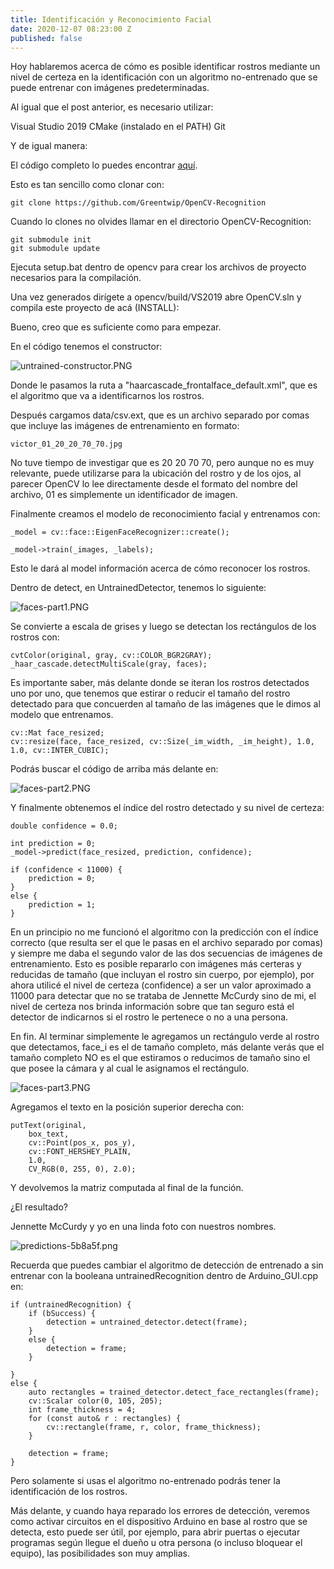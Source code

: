 ```yaml
---
title: Identificación y Reconocimiento Facial
date: 2020-12-07 08:23:00 Z
published: false
---
```


Hoy hablaremos acerca de cómo es posible identificar rostros mediante un nivel de certeza en la identificación con un algoritmo no-entrenado que se puede entrenar con imágenes predeterminadas.

Al igual que el post anterior, es necesario utilizar:

Visual Studio 2019
CMake (instalado en el PATH)
Git

Y de igual manera:

El código completo lo puedes encontrar [aquí](https://github.com/Greentwip/OpenCV-Recognition/).

Esto es tan sencillo como clonar con:

```
git clone https://github.com/Greentwip/OpenCV-Recognition
```

Cuando lo clones no olvides llamar en el directorio OpenCV-Recognition:

```
git submodule init
git submodule update
```

Ejecuta setup.bat dentro de opencv para crear los archivos de proyecto necesarios para la compilación.

Una vez generados dirígete a opencv/build/VS2019 abre OpenCV.sln y compila este proyecto de acá (INSTALL):



Bueno, creo que es suficiente como para empezar.

En el código tenemos el constructor:

![untrained-constructor.PNG](/uploads/untrained-constructor.PNG)

Donde le pasamos la ruta a "haarcascade_frontalface_default.xml", que es el algoritmo que va a identificarnos los rostros.

Después cargamos data/csv.ext, que es un archivo separado por comas que incluye las imágenes de entrenamiento en formato:

```
victor_01_20_20_70_70.jpg
```

No tuve tiempo de investigar que es 20 20 70 70, pero aunque no es muy relevante, puede utilizarse para la ubicación del rostro y de los ojos, al parecer OpenCV lo lee directamente desde el formato del nombre del archivo, 01 es simplemente un identificador de imagen.

Finalmente creamos el modelo de reconocimiento facial y entrenamos con:

```
_model = cv::face::EigenFaceRecognizer::create();

_model->train(_images, _labels);

```

Esto le dará al model información acerca de cómo reconocer los rostros.

Dentro de detect, en UntrainedDetector, tenemos lo siguiente:

![faces-part1.PNG](/uploads/faces-part1.PNG)

Se convierte a escala de grises y luego se detectan los rectángulos de los rostros con:

```
cvtColor(original, gray, cv::COLOR_BGR2GRAY);
_haar_cascade.detectMultiScale(gray, faces);
```

Es importante saber, más delante donde se iteran los rostros detectados uno por uno, que tenemos que estirar o reducir el tamaño del rostro detectado para que concuerden al tamaño de las imágenes que le dimos al modelo que entrenamos.

```
cv::Mat face_resized;
cv::resize(face, face_resized, cv::Size(_im_width, _im_height), 1.0, 1.0, cv::INTER_CUBIC);
```

Podrás buscar el código de arriba más delante en:

![faces-part2.PNG](/uploads/faces-part2.PNG)

Y finalmente obtenemos el índice del rostro detectado y su nivel de certeza:

```
double confidence = 0.0;

int prediction = 0;
_model->predict(face_resized, prediction, confidence);

if (confidence < 11000) {
	prediction = 0;
}
else {
	prediction = 1;
}
```

En un principio no me funcionó el algoritmo con la predicción con el índice correcto (que resulta ser el que le pasas en el archivo separado por comas) y siempre me daba el segundo valor de las dos secuencias de imágenes de entrenamiento. Esto es posible repararlo con imágenes más certeras y reducidas de tamaño (que incluyan el rostro sin cuerpo, por ejemplo), por ahora utilicé el nivel de certeza (confidence) a ser un valor aproximado a 11000 para detectar que no se trataba de Jennette McCurdy sino de mi, el nivel de certeza nos brinda información sobre que tan seguro está el detector de indicarnos si el rostro le pertenece o no a una persona.

En fin. Al terminar simplemente le agregamos un rectángulo verde al rostro que detectamos, face_i es el de tamaño completo, más delante verás que el tamaño completo NO es el que estiramos o reducimos de tamaño sino el que posee la cámara y al cual le asignamos el rectángulo.

![faces-part3.PNG](/uploads/faces-part3.PNG)

Agregamos el texto en la posición superior derecha con:

```
putText(original,
	box_text,
	cv::Point(pos_x, pos_y),
	cv::FONT_HERSHEY_PLAIN,
	1.0,
	CV_RGB(0, 255, 0), 2.0);
```

Y devolvemos la matriz computada al final de la función.

¿El resultado? 

Jennette McCurdy y yo en una linda foto con nuestros nombres.

![predictions-5b8a5f.png](/uploads/predictions-5b8a5f.png)

Recuerda que puedes cambiar el algoritmo de detección de entrenado a sin entrenar con la booleana untrainedRecognition dentro de Arduino_GUI.cpp en:

```
if (untrainedRecognition) {
	if (bSuccess) {
		detection = untrained_detector.detect(frame);
	}
	else {
		detection = frame;
	}

}
else {
	auto rectangles = trained_detector.detect_face_rectangles(frame);
	cv::Scalar color(0, 105, 205);
	int frame_thickness = 4;
	for (const auto& r : rectangles) {
		cv::rectangle(frame, r, color, frame_thickness);
	}

	detection = frame;
}
```

Pero solamente si usas el algoritmo no-entrenado podrás tener la identificación de los rostros.

Más delante, y cuando haya reparado los errores de detección, veremos como activar circuitos en el dispositivo Arduino en base al rostro que se detecta, esto puede ser útil, por ejemplo, para abrir puertas o ejecutar programas según llegue el dueño u otra persona (o incluso bloquear el equipo), las posibilidades son muy amplias.





